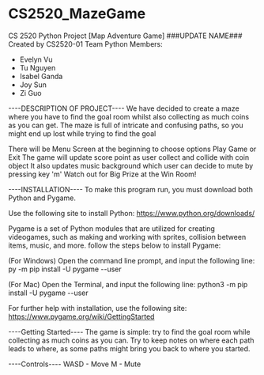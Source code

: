 # CS2520_MazeGame
 CS 2520 Python Project
[Map Adventure Game] ###UPDATE NAME###
Created by CS2520-01 Team Python
Members:
* Evelyn Vu
* Tu Nguyen
* Isabel Ganda
* Joy Sun
* Zi Guo



----DESCRIPTION OF PROJECT---- 
We have decided to create a maze where you have to find the goal room whilst also collecting as much coins as you can get. The maze is full of intricate and confusing paths, so you might end up lost while trying to find the goal

There will be Menu Screen at the beginning to choose options Play Game or Exit
The game will update score point as user collect and collide with coin object
It also updates music background which user can decide to mute by pressing key 'm'
Watch out for Big Prize at the Win Room!

----INSTALLATION----
To make this program run, you must download both Python and Pygame.

Use the following site to install Python:
https://www.python.org/downloads/


Pygame is a set of Python modules that are utilized for creating videogames,
such as making and working with sprites, collision between items, music, and more.
follow the steps below to install Pygame:

(For Windows) Open the command line prompt, and input the following line:
py -m pip install -U pygame --user

(For Mac) Open the Terminal, and input the following line:
python3 -m pip install -U pygame --user

For further help with installation, use the following site:
https://www.pygame.org/wiki/GettingStarted



----Getting Started----
The game is simple: try to find the goal room while collecting as much coins as you can. Try to keep notes on where each path leads to where, as some paths might bring you back to where you started.



----Controls----
WASD - Move
M - Mute



